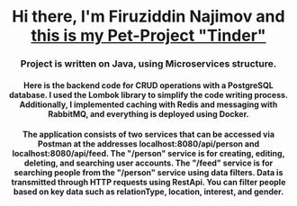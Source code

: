 <h1 align="center">Hi there, I'm Firuziddin Najimov and  <a href="https://github.com/KotouraSan/Tinder" target="_blank">this is my Pet-Project "Tinder"</a> </h1>
<h3 align="center">Project is written on Java, using Microservices structure.</h3>
<h4 align="center"> Here is the backend code for CRUD operations with a PostgreSQL database. I used the Lombok library to simplify the code writing process. Additionally, I implemented caching with Redis and messaging with RabbitMQ, and everything is deployed using Docker.</h4>
  <h4 align="center">The application consists of two services that can be accessed via Postman at the addresses localhost:8080/api/person and localhost:8080/api/feed. The "/person" service is for creating, editing, deleting, and searching user accounts. The "/feed" service is for searching people from the "/person" service using data filters. Data is transmitted through HTTP requests using RestApi. You can filter people based on key data such as relationType, location, interest, and gender. </h4>

